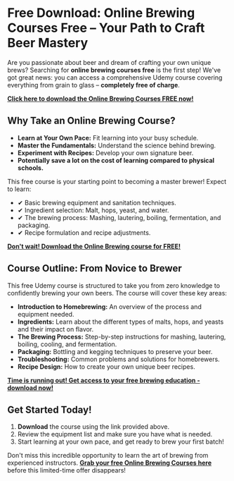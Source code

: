 # Free Download: Online Brewing Courses Free – Your Path to Craft Beer Mastery

Are you passionate about beer and dream of crafting your own unique brews? Searching for **online brewing courses free** is the first step! We've got great news: you can access a comprehensive Udemy course covering everything from grain to glass – **completely free of charge**.

[**Click here to download the Online Brewing Courses FREE now!**](https://udemywork.com/online-brewing-courses-free)

## Why Take an Online Brewing Course?

*   **Learn at Your Own Pace:** Fit learning into your busy schedule.
*   **Master the Fundamentals:** Understand the science behind brewing.
*   **Experiment with Recipes:** Develop your own signature beer.
*   **Potentially save a lot on the cost of learning compared to physical schools.**

This free course is your starting point to becoming a master brewer! Expect to learn:

*   ✔ Basic brewing equipment and sanitation techniques.
*   ✔ Ingredient selection: Malt, hops, yeast, and water.
*   ✔ The brewing process: Mashing, lautering, boiling, fermentation, and packaging.
*   ✔ Recipe formulation and recipe adjustments.

[**Don't wait! Download the Online Brewing course for FREE!**](https://udemywork.com/online-brewing-courses-free)

## Course Outline: From Novice to Brewer

This free Udemy course is structured to take you from zero knowledge to confidently brewing your own beers. The course will cover these key areas:

*   **Introduction to Homebrewing:** An overview of the process and equipment needed.
*   **Ingredients:** Learn about the different types of malts, hops, and yeasts and their impact on flavor.
*   **The Brewing Process:** Step-by-step instructions for mashing, lautering, boiling, cooling, and fermentation.
*   **Packaging:** Bottling and kegging techniques to preserve your beer.
*   **Troubleshooting:** Common problems and solutions for homebrewers.
*   **Recipe Design:** How to create your own unique beer recipes.

[**Time is running out! Get access to your free brewing education - download now!**](https://udemywork.com/online-brewing-courses-free)

## Get Started Today!

1.  **Download** the course using the link provided above.
2.  Review the equipment list and make sure you have what is needed.
3.  Start learning at your own pace, and get ready to brew your first batch!

Don't miss this incredible opportunity to learn the art of brewing from experienced instructors. **[Grab your free Online Brewing Courses here](https://udemywork.com/online-brewing-courses-free)** before this limited-time offer disappears!

